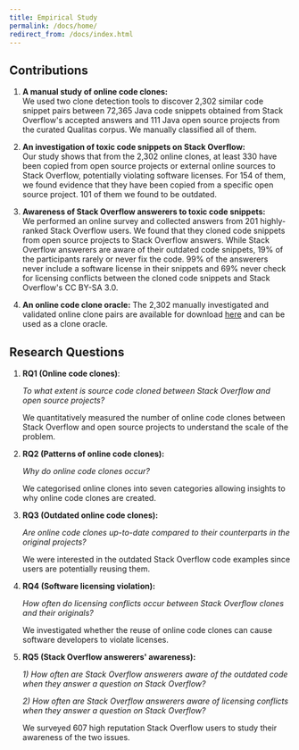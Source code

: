 ```yaml
---
title: Empirical Study
permalink: /docs/home/
redirect_from: /docs/index.html
---
```


## Contributions
1. **A manual study of online code clones:**  
We used
two clone detection tools to discover 2,302 similar code snippet pairs between
72,365 Java code snippets obtained from Stack Overflow's accepted answers and
111 Java open source projects from the curated Qualitas
corpus. We manually
classified all of them.

2. **An investigation of toxic code snippets on Stack Overflow:**  
Our study shows that from
the 2,302 online clones, at least 330 have been copied from open source
projects or external online sources to Stack Overflow, potentially violating
software licenses. For 154 of them, we found evidence that they have been copied
from a specific open source project. 101 of them we found to be outdated.

3. **Awareness of Stack Overflow answerers to toxic code snippets:**  
We
performed an online survey and collected answers from 201 highly-ranked Stack
Overflow users. We found that they cloned code snippets from open source
projects to Stack Overflow answers. While Stack Overflow answerers are aware of
their outdated code snippets, 19% of the participants rarely
or never fix the code. 99% of the answerers never include a software
license in their snippets and 69% never check for licensing conflicts between the
cloned code snippets and Stack Overflow's CC BY-SA 3.0.

4. **An online code clone oracle:**
The 2,302 manually investigated and validated online clone pairs
are available for download [here](../../downloads.html) and
can be used as a clone oracle.

## Research Questions

1. **RQ1 (Online code clones)**:  

   *To what extent is source code cloned between Stack Overflow and open source projects?*

    We quantitatively measured the number of online code clones between Stack
  	Overflow and open source projects to understand the scale of the
  	problem.
2. **RQ2 (Patterns of online code clones):**  

   *Why do online code clones occur?*  

   We categorised online clones into seven categories allowing insights to why online code clones are created.
3. **RQ3 (Outdated online code clones):**  

    *Are
		online code clones up-to-date compared to their counterparts in the
		original projects?*  

    We were interested in the outdated Stack
	Overflow code examples since users are potentially reusing
	them.
4. **RQ4 (Software licensing violation):**  

    *How often do
		licensing conflicts occur between Stack Overflow clones and their
		originals?*  

    We investigated whether the reuse of online code clones
	can cause software developers to violate licenses.
5. **RQ5 (Stack Overflow answerers' awareness):**

	*1) How often are Stack Overflow
		answerers aware of the outdated code when
		they answer a question on Stack Overflow?*

	*2) How often are Stack Overflow
			answerers aware of licensing conflicts when
			they answer a question on Stack Overflow?*

	We surveyed 607 high reputation Stack Overflow users to study their
	awareness of the two issues.
